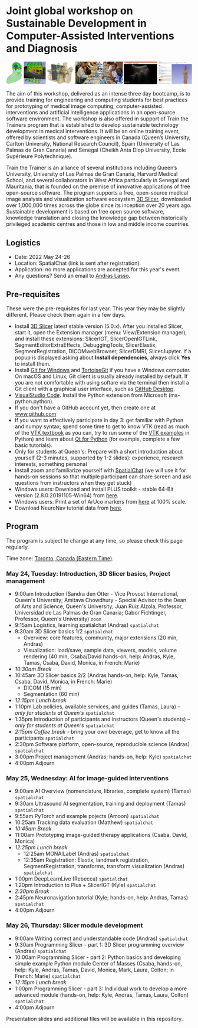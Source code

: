 # Joint global workshop on Sustainable Development in Computer-Assisted Interventions and Diagnosis

![](banner.jpg)

The aim of this workshop, delivered as an intense three day bootcamp, is to provide training for engineering and computing students for best practices for prototyping of medical image computing, computer-assisted interventions and artificial intelligence applications in an open-source software environment. The workshop is also offered in support of Train the Trainers program that is established to develop sustainable technology development in medical interventions. It will be an online training event, offered by scientists and software engineers in Canada (Queen’s University, Carlton University, National Research Council), Spain (University of Las Palmas de Gran Canaria) and Senegal (Cheikh Anta Diop University, Ecole Supérieure Polytechnique).
 
Train the Trainer is an alliance of several institutions including Queen’s University, University of Las Palmas de Gran Canaria, Harvard Medical School, and several collaborators in West Africa particularly in Senegal and Mauritania, that is founded on the premise of innovative applications of free open-source software. The program supports a free, open-source medical image analysis and visualization software ecosystem [3D Slicer](http://www.slicer.org), downloaded over 1,000,000 times across the globe since its inception over 20 years ago. Sustainable development is based on free open source software, knowledge translation and closing the knowledge gap between historically privileged academic centres and those in low and middle income countries. 

## Logistics

- Date:	2022 May 24-26
- Location: SpatialChat (link is sent after registration).
- Application: no more applications are accepted for this year's event.
- Any questions? Send an email to [Andras Lasso](mailto:lasso@queensu.ca).

## Pre-requisites

These were the pre-requisites for last year. This year they may be slightly different. Please check them again in a few days.

- Install [3D Slicer](https://download.slicer.org/) latest stable version (5.0.x). After you installed Slicer, start it, open the Extension manager (menu: View/Extension manager), and install these extensions: SlicerIGT, SlicerOpenIGTLink, SegmentEditorExtraEffects, DebuggingTools, SlicerElastix, SegmentRegistration, DICOMwebBrowser, SlicerDMRI, SlicerJupyter. If a popup is displayed asking about **Install dependencies**, always click **Yes** to install them.
- Install [Git for Windows](https://git-scm.com/download/win) and [TortoiseGit](https://tortoisegit.org/) if you have a Windows computer. On macOS and Linux, Git client is usually already installed by default. If you are not comfortable with using softare via the terminal then install a Git client with a graphical user interface, such as [GitHub Desktop](https://desktop.github.com/).
- [VisualStudio Code](https://code.visualstudio.com/). Install the Python extension from Microsoft (ms-python.python).
- If you don't have a GitHub account yet, then create one at www.github.com
- If you want to effectively participate in day 3: get familiar with Python and numpy syntax; spend some time to get to know VTK (read as much of the [VTK textbook](https://vtk.org/vtk-textbook/) as you can, try to run some of the [VTK examples](https://kitware.github.io/vtk-examples/site/) in Python) and learn about [Qt for Python](https://www.qt.io/qt-for-python) (for example, complete a few basic tutorials).
- Only for students at Queen's: Prepare with a short introduction about yourself (2-3 minutes, supported by 1-2 slides): experience, research interests, something personal
- Install zoom and familiarize yourself with [SpatialChat](https://spatial.chat/s/TryMe) (we will use it for hands-on sessions so that multiple participant can share screen and ask questions from instructors when they get stuck)
- Windows users: Download and install PLUS toolkit - stable 64-Bit version (2.8.0.20191105-Win64) from [here](http://perk-software.cs.queensu.ca/plus/packages/stable/).
- Windows users: Print a set of ArUco markers from [here](https://github.com/PlusToolkit/PlusLibData/raw/master/ConfigFiles/OpticalMarkerTracker/marker_sheet_36h12.pdf) at 100% scale.
- Download NeuroNav tutorial data from [here](https://queensuca-my.sharepoint.com/:f:/g/personal/1krs1_queensu_ca/EspLcq9slYBFphm5XxV2um8BjajOsRIXnmrszxvSoPPbVA?e=0RsHX2).

## Program

The program is subject to change at any time, so please check this page regularly.

Time zone: [Toronto, Canada (Eastern Time)](https://www.timeanddate.com/worldclock/canada/toronto).

### May 24, Tuesday: Introduction, 3D Slicer basics, Project management
- 9:00am Introduction (Sandra den Otter - Vice Provost International, Queen's University; Amitava Chowdhury - Special Advisor to the Dean of Arts and Science, Queen's University; Juan Ruiz Alzola, Professor, Universidad de Las Palmas de Gran Canaria; Gabor Fichtinger, Professor, Queen's University) `zoom`
- 9:15am Logistics, learning spatialchat (Andras) `spatialchat`
- 9:30am 3D Slicer basics 1/2 `spatialchat`
  - Overview: core features, community, major extensions (20 min, Andras)
  - Visualization: load/save, sample data, viewers, models, volume rendering (40 min, Csaba/David hands-on, help: Andras, Kyle, Tamas, Csaba, David, Monica, in French: Marie)
- _10:30am Break_
- 10:45am 3D Slicer basics 2/2 (Andras hands-on, help: Kyle, Tamas, Csaba, David, Monica, in French: Marie)
  - DICOM (15 min)
  - Segmentation (60 min)
- _12:15pm Lunch break_
- 1:10pm	Lab policies, available services, and guides (Tamas, Laura) _– only for students at Queen's_ `spatialchat`
- 1:35pm	Introduction of participants and instructors (Queen's students) _– only for students at Queen's_ `spatialchat`
- _2:15pm	Coffee break_ - bring your own beverage, get to know all the participants `spatialchat`
- 2:30pm	Software platform, open-source, reproducible science (Andras) `spatialchat`
- 3:00pm Project management (Andras; hands-on, help: Kyle) `spatialchat`
- 4:00pm	Adjourn

### May 25, Wednesday: AI for image-guided interventions
- 9:00am AI Overview (nomenclature, libraries, complete system) (Tamas) `spatialchat`
- 9:30am Ultrasound AI segmentation, training and deployment (Tamas) `spatialchat`
- 9:55am PyTorch and example pojects (Amoon) `spatialchat`
- 10:25am Tracking data evaluation (Matthew) `spatialchat`
- _10:45am	Break_
- 11:00am Prototyping image-guided therapy applications (Csaba, David, Monica)
- _12:25pm	Lunch break_
  - 12:25am MONAILabel (Andras) `spatialchat`
  - 12:35am Registration: Elastix, landmark registration, SegmentRegistration, transforms, transform visualization (Andras) `spatialchat`
- 1:00pm DeepLearnLive (Rebecca) `spatialchat`
- 1:20pm Introduction to Plus + SlicerIGT (Kyle) `spatialchat`
- _2:30pm Break_
- 2:45pm Neuronavigation tutorial (Kyle; hands-on, help: Andras, Tamas) `spatialchat`
- 4:00pm	Adjourn

### May 26, Thursday: Slicer module development
- 9:00am	Writing correct and understandable code (Andras) `spatialchat`
- 9:30am	Programming Slicer - part 1: 3D Slicer programming overview (Andras) `spatialchat`
- 10:00am Programming Slicer - part 2: Python basics and developing simple example Python module Center of Masses (Csaba, hands-on, help: Kyle, Andras, Tamas, David, Monica, Mark, Laura, Colton; in French: Marie) `spatialchat`
- _12:15pm	Lunch break_
- 1:00pm	Programming Slicer - part 3: Individual work to develop a more advanced module (hands-on, help: Kyle, Andras, Tamas, Laura, Colton) `spatialchat`
- 4:00pm	Adjourn

Presentation slides and additional files will be available in this repository.
